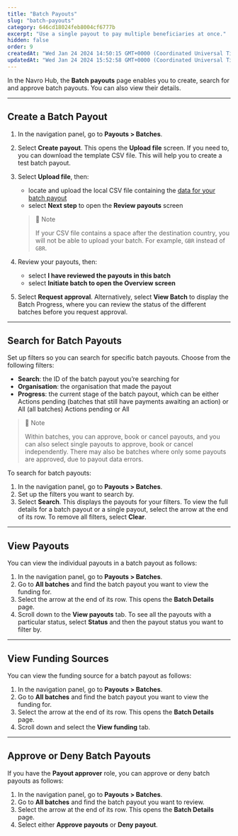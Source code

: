 ```yaml
---
title: "Batch Payouts"
slug: "batch-payouts"
category: 646cd18024feb8004cf6777b
excerpt: "Use a single payout to pay multiple beneficiaries at once."
hidden: false
order: 9
createdAt: "Wed Jan 24 2024 14:50:15 GMT+0000 (Coordinated Universal Time)"
updatedAt: "Wed Jan 24 2024 15:52:58 GMT+0000 (Coordinated Universal Time)"
---
```

In the Navro Hub, the **Batch payouts** page enables you to create, search for and approve batch payouts. You can also view their details.

***

## Create a Batch Payout

1. In the navigation panel, go to **Payouts > Batches**.
2. Select **Create payout**. This opens the **Upload file** screen. If you need to, you can download the template CSV file. This will help you to create a test batch payout.
3. Select **Upload file**, then:

   - locate and upload the local CSV file containing the [data for your batch payout](https://navro.readme.io/docs/batch-file-columns)
   - select **Next step** to open the **Review payouts** screen

   > 🚧 Note
   >
   > If your CSV file contains a space after the destination country, you will not be able to upload your batch. For example, `GBR` instead of `GBR`.
4. Review your payouts, then:

   - select **I have reviewed the payouts in this batch**
   - select **Initiate batch to open the Overview screen**

5. Select **Request approval**. Alternatively, select **View Batch** to display the Batch Progress, where you can review the status of the different batches before you request approval.

***

## Search for Batch Payouts

Set up filters so you can search for specific batch payouts. Choose from the following filters:

- **Search**: the ID of the batch payout you’re searching for
- **Organisation**: the organisation that made the payout
- **Progress**: the current stage of the batch payout, which can be either Actions pending (batches that still have payments awaiting an action) or All (all batches) Actions pending or All

> 🚧 Note
>
> Within batches, you can approve, book or cancel payouts, and you can also select single payouts to approve, book or cancel independently. There may also be batches where only some payouts are approved, due to payout data errors.

To search for batch payouts:

1. In the navigation panel, go to **Payouts > Batches**.
2. Set up the filters you want to search by.
3. Select **Search**. This displays the payouts for your filters. To view the full details for a batch payout or a single payout, select the arrow at the end of its row. To remove all filters, select **Clear**.

***

## View Payouts

You can view the individual payouts in a batch payout as follows:

1. In the navigation panel, go to **Payouts > Batches**.
2. Go to **All batches** and find the batch payout you want to view the funding for.
3. Select the arrow at the end of its row. This opens the **Batch Details** page.
4. Scroll down to the **View payouts** tab. To see all the payouts with a particular status, select **Status** and then the payout status you want to filter by.

***

## View Funding Sources

You can view the funding source for a batch payout as follows:

1. In the navigation panel, go to **Payouts > Batches**.
2. Go to **All batches** and find the batch payout you want to view the funding for.
3. Select the arrow at the end of its row. This opens the **Batch Details** page.
4. Scroll down and select the **View funding** tab.

***

## Approve or Deny Batch Payouts

If you have the **Payout approver** role, you can approve or deny batch payouts as follows:

1. In the navigation panel, go to **Payouts > Batches**.
2. Go to **All batches** and find the batch payout you want to review.
3. Select the arrow at the end of its row. This opens the **Batch Details** page.
4. Select either **Approve payouts** or **Deny payout**.
